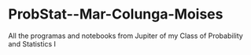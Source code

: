 # ProbStat--Mar-Colunga-Moises
All the programas and notebooks from Jupiter of my Class of Probability and Statistics
I

